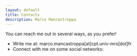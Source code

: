 ```yaml
---
layout: default
title: Contacts
description: Marco Mancastroppa
---
```


You can reach me out in several ways, as you prefer!

* Write me at: marco.mancastroppa[at]cpt.univ-mrs[dot]fr
* Connect with me on some social networks:

